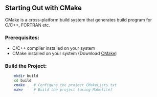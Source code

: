 ## Starting Out with CMake

CMake is a cross-platform build system that generates build program for C/C++, FORTRAN etc.


### Prerequisites:

* C/C++ compiler installed on your system
* CMake installed on your system (Download [CMake](https://cmake.org/download/))

### Build the Project:

```bash
    mkdir build
    cd build
    cmake .  # Configure the project CMakeLists.txt
    make     # Build the project (using Makefile)
```
